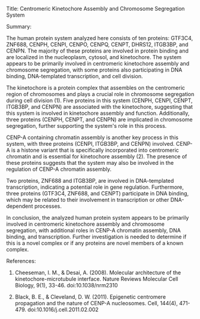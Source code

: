 Title: Centromeric Kinetochore Assembly and Chromosome Segregation System

Summary:

The human protein system analyzed here consists of ten proteins: GTF3C4, ZNF688, CENPH, CENPI, CENPO, CENPQ, CENPT, DHRS12, ITGB3BP, and CENPN. The majority of these proteins are involved in protein binding and are localized in the nucleoplasm, cytosol, and kinetochore. The system appears to be primarily involved in centromeric kinetochore assembly and chromosome segregation, with some proteins also participating in DNA binding, DNA-templated transcription, and cell division.

The kinetochore is a protein complex that assembles on the centromeric region of chromosomes and plays a crucial role in chromosome segregation during cell division (1). Five proteins in this system (CENPH, CENPI, CENPT, ITGB3BP, and CENPN) are associated with the kinetochore, suggesting that this system is involved in kinetochore assembly and function. Additionally, three proteins (CENPH, CENPT, and CENPN) are implicated in chromosome segregation, further supporting the system's role in this process.

CENP-A containing chromatin assembly is another key process in this system, with three proteins (CENPI, ITGB3BP, and CENPN) involved. CENP-A is a histone variant that is specifically incorporated into centromeric chromatin and is essential for kinetochore assembly (2). The presence of these proteins suggests that the system may also be involved in the regulation of CENP-A chromatin assembly.

Two proteins, ZNF688 and ITGB3BP, are involved in DNA-templated transcription, indicating a potential role in gene regulation. Furthermore, three proteins (GTF3C4, ZNF688, and CENPT) participate in DNA binding, which may be related to their involvement in transcription or other DNA-dependent processes.

In conclusion, the analyzed human protein system appears to be primarily involved in centromeric kinetochore assembly and chromosome segregation, with additional roles in CENP-A chromatin assembly, DNA binding, and transcription. Further investigation is needed to determine if this is a novel complex or if any proteins are novel members of a known complex.

References:

1. Cheeseman, I. M., & Desai, A. (2008). Molecular architecture of the kinetochore-microtubule interface. Nature Reviews Molecular Cell Biology, 9(1), 33-46. doi:10.1038/nrm2310

2. Black, B. E., & Cleveland, D. W. (2011). Epigenetic centromere propagation and the nature of CENP-A nucleosomes. Cell, 144(4), 471-479. doi:10.1016/j.cell.2011.02.002